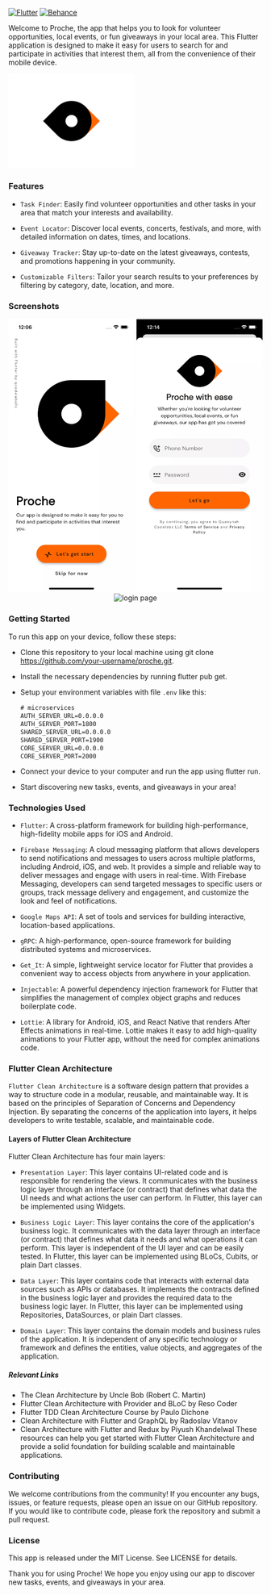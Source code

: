 [![Flutter](https://img.shields.io/badge/Flutter-%2302569B.svg?style=for-the-badge&logo=Flutter&logoColor=white)](https://flutter.dev)
[![Behance](https://img.shields.io/badge/Behance-1769ff?style=for-the-badge&logo=behance&logoColor=white)](https://www.behance.net/gallery/137262233/Google-Nearme-Case-Study)

Welcome to Proche, the app that helps you to look for volunteer opportunities, local events, or fun giveaways in your
local area.
This Flutter application is designed to make it easy for users to search for and participate in activities that interest
them,
all from the convenience of their mobile device.

<img src="assets/img/app_logo_animated.gif" alt="welcome page" width="250">

[//]: # (https://dribbble.com/shots/16905482-Bird-Eye-View-aerial-photography-logo-design-pin-pointer-bird)
### Features

- `Task Finder`: Easily find volunteer opportunities and other tasks in your area that match your interests and
  availability.

- `Event Locator`: Discover local events, concerts, festivals, and more, with detailed information on dates, times, and
  locations.

- `Giveaway Tracker`: Stay up-to-date on the latest giveaways, contests, and promotions happening in your community.

- `Customizable Filters`: Tailor your search results to your preferences by filtering by category, date, location, and
  more.

### Screenshots

<div align="center">
<img src="docs/welcome_page.webp" alt="welcome page" width="250">
<img src="docs/login_page.webp" alt="login page" width="250">
<img src="docs/auth_failed.gif" alt="login page" width="250">
</div>

[//]: # (<img src="docs/welcome_page.web" alt="My Image" width="500" height="300">)

### Getting Started

To run this app on your device, follow these steps:

- Clone this repository to your local machine using git clone https://github.com/your-username/proche.git.

- Install the necessary dependencies by running flutter pub get.

- Setup your environment variables with file `.env` like this:
  ```.env
  # microservices
  AUTH_SERVER_URL=0.0.0.0
  AUTH_SERVER_PORT=1800
  SHARED_SERVER_URL=0.0.0.0
  SHARED_SERVER_PORT=1900
  CORE_SERVER_URL=0.0.0.0
  CORE_SERVER_PORT=2000
  ```

- Connect your device to your computer and run the app using flutter run.

- Start discovering new tasks, events, and giveaways in your area!

### Technologies Used

- `Flutter`: A cross-platform framework for building high-performance, high-fidelity mobile apps for iOS and Android.

- `Firebase Messaging`: A cloud messaging platform that allows developers to send notifications and messages to users
  across multiple platforms, including Android, iOS, and web. It provides a simple and reliable way to deliver messages
  and engage with users in real-time. With Firebase Messaging, developers can send targeted messages to specific users
  or groups, track message delivery and engagement, and customize the look and feel of notifications.

- `Google Maps API`: A set of tools and services for building interactive, location-based applications.
- `gRPC`: A high-performance, open-source framework for building distributed systems and microservices.

- `Get_It`: A simple, lightweight service locator for Flutter that provides a convenient way to access objects from
  anywhere in your application.

- `Injectable`: A powerful dependency injection framework for Flutter that simplifies the management of complex object
  graphs and reduces boilerplate code.

- `Lottie`: A library for Android, iOS, and React Native that renders After Effects animations in real-time. Lottie
  makes it easy to add high-quality animations to your Flutter app, without the need for complex animations code.

### Flutter Clean Architecture

`Flutter Clean Architecture` is a software design pattern that provides a way to structure code in a modular, reusable,
and maintainable way. It is based on the principles of Separation of Concerns and Dependency Injection. By separating
the concerns of the application into layers, it helps developers to write testable, scalable, and maintainable code.

#### Layers of Flutter Clean Architecture

Flutter Clean Architecture has four main layers:

- `Presentation Layer`: This layer contains UI-related code and is responsible for rendering the views. It communicates
  with
  the business logic layer through an interface (or contract) that defines what data the UI needs and what actions the
  user can perform. In Flutter, this layer can be implemented using Widgets.

- `Business Logic Layer`: This layer contains the core of the application's business logic. It communicates with the
  data
  layer through an interface (or contract) that defines what data it needs and what operations it can perform. This
  layer
  is independent of the UI layer and can be easily tested. In Flutter, this layer can be implemented using BLoCs,
  Cubits,
  or plain Dart classes.

- `Data Layer`: This layer contains code that interacts with external data sources such as APIs or databases. It
  implements
  the contracts defined in the business logic layer and provides the required data to the business logic layer. In
  Flutter, this layer can be implemented using Repositories, DataSources, or plain Dart classes.

- `Domain Layer`: This layer contains the domain models and business rules of the application. It is independent of any
  specific technology or framework and defines the entities, value objects, and aggregates of the application.

##### Relevant Links

- The Clean Architecture by Uncle Bob (Robert C. Martin)
- Flutter Clean Architecture with Provider and BLoC by Reso Coder
- Flutter TDD Clean Architecture Course by Paulo Dichone
- Clean Architecture with Flutter and GraphQL by Radoslav Vitanov
- Clean Architecture with Flutter and Redux by Piyush Khandelwal
  These resources can help you get started with Flutter Clean Architecture and provide a solid foundation for building
  scalable and maintainable applications.

### Contributing

We welcome contributions from the community! If you encounter any bugs, issues, or feature requests, please open an
issue on our GitHub repository. If you would like to contribute code, please fork the repository and submit a pull
request.

### License

This app is released under the MIT License. See LICENSE for details.

Thank you for using Proche! We hope you enjoy using our app to discover new tasks, events, and giveaways in your
area.

